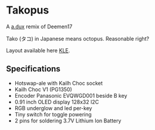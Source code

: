 # Takopus
 A [a.dux](https://github.com/tapioki/cephalopoda/tree/main/Architeuthis%20dux) remix of Deemen17
 
 Tako (タコ) in Japanese means octopus. Reasonable right?
 
 Layout available here [KLE](http://www.keyboard-layout-editor.com/#/gists/99550ddc1aa89b46314560bd3104117b).
 
 ## Specifications
 - Hotswap-ale with Kailh Choc socket 
 - Kailh Choc V1 (PG1350)
 - Encoder Panasonic EVQWGD001 beside B key
 - 0.91 inch OLED display 128x32 I2C 
 - RGB underglow and led per-key
 - Tiny switch for toggle powering
 - 2 pins for soldering 3.7V Lithium Ion Battery
